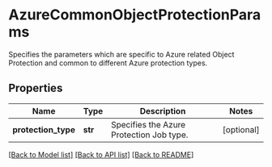 # AzureCommonObjectProtectionParams

Specifies the parameters which are specific to Azure related Object Protection and common to different Azure protection types.

## Properties
Name | Type | Description | Notes
------------ | ------------- | ------------- | -------------
**protection_type** | **str** | Specifies the Azure Protection Job type. | [optional] 

[[Back to Model list]](../README.md#documentation-for-models) [[Back to API list]](../README.md#documentation-for-api-endpoints) [[Back to README]](../README.md)


